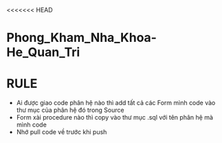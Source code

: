 <<<<<<< HEAD
# Phong_Kham_Nha_Khoa-He_Quan_Tri
# RULE
- Ai được giao code phân hệ nào thì add tất cả các Form mình code vào thư mục của phân hệ đó trong Source
- Form xài procedure nào thì copy vào thư mục .sql với tên phân hệ mà mình code
- Nhớ pull code về trước khi push
